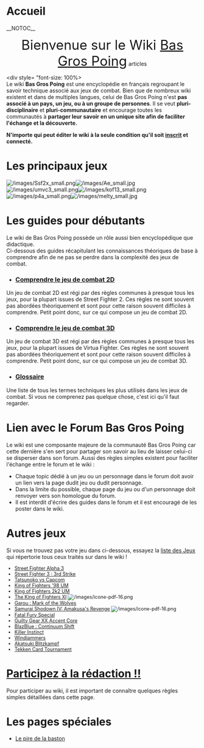 # Accueil

\_\_NOTOC\_\_

<center>

<span style="font-size: 2.5em;">Bienvenue sur le Wiki [Bas Gros
Poing](http://basgrospoing.fr/)</span> [](Special:Statistics "wikilink")
articles

</center>

\<div style= "font-size: 100%\>  
Le wiki <b>Bas Gros Poing</b> est une encyclopédie en français
regroupant le savoir technique associé aux jeux de combat. Bien que de
nombreux wiki existent et dans de multiples langues, celui de Bas Gros
Poing n'est <b>pas associé à un pays, un jeu, ou à un groupe de
personnes</b>. Il se veut <b>pluri-disciplinaire</b> et
<b>pluri-communautaire</b> et encourage toutes les communautés à
<b>partager leur savoir en un unique site afin de faciliter l'échange et
la découverte.</b>  
  
<b>N'importe qui peut éditer le wiki à la seule condition qu'il soit
[inscrit](Special:Userlogin "wikilink") et connecté.</b>  
  

</div>

# Les principaux jeux

![](/images/Ssf2x_small.png "/images/Ssf2x_small.png")![](/images/Ae_small.jpg "/images/Ae_small.jpg")![](/images/umvc3_small.png "/images/umvc3_small.png")![](/images/kof13_small.png "/images/kof13_small.png")![](/images/p4a_small.png "/images/p4a_small.png")![](/images/melty_small.jpg "/images/melty_small.jpg")

# Les guides pour débutants

Le wiki de Bas Gros Poing possède un rôle aussi bien encyclopédique que
didactique.  
Ci-dessous des guides récapitulant les connaissances théoriques de base
à comprendre afin de ne pas se perdre dans la complexité des jeux de
combat.  

- <h3>

  [Comprendre le jeu de combat
  2D](Comprendre_le_jeu_de_combat_2D "wikilink")

  </h3>

Un jeu de combat 2D est régi par des règles communes à presque tous les
jeux, pour la plupart issues de Street Fighter 2. Ces règles ne sont
souvent pas abordées théoriquement et sont pour cette raison souvent
difficiles à comprendre. Petit point donc, sur ce qui compose un jeu de
combat 2D.

- <h3>

  [Comprendre le jeu de combat
  3D](Comprendre_le_jeu_de_combat_3D "wikilink")

  </h3>

Un jeu de combat 3D est régi par des règles communes à presque tous les
jeux, pour la plupart issues de Virtua Fighter. Ces règles ne sont
souvent pas abordées théoriquement et sont pour cette raison souvent
difficiles à comprendre. Petit point donc, sur ce qui compose un jeu de
combat 3D.

- <h3>

  [Glossaire](Glossaire "wikilink")

  </h3>

Une liste de tous les termes techniques les plus utilisés dans les jeux
de combat. Si vous ne comprenez pas quelque chose, c'est ici qu'il faut
regarder.

# Lien avec le Forum Bas Gros Poing

Le wiki est une composante majeure de la communauté Bas Gros Poing car
cette dernière s'en sert pour partager son savoir au lieu de laisser
celui-ci se disperser dans son forum. Aussi des règles simples existent
pour faciliter l'échange entre le forum et le wiki :

- Chaque topic dédié à un jeu ou un personnage dans le forum doit avoir
  un lien vers la page dudit jeu ou dudit personnage.
- Dans la limite du possible, chaque page du jeu ou d'un personnage doit
  renvoyer vers son homologue du forum.
- Il est interdit d'écrire des guides dans le forum et il est encouragé
  de les poster dans le wiki.

# Autres jeux

Si vous ne trouvez pas votre jeu dans ci-dessous, essayez la [liste des
Jeux](liste_des_Jeux "wikilink") qui répertorie tous ceux traités sur
dans le wiki !

<div style="font-size: 90%;">

- [Street Fighter Alpha 3](Street_Fighter_Alpha_3 "wikilink")
- [Street Fighter 3 : 3rd
  Strike](Street_Fighter_3:_3rd_Strike "wikilink")
- [Tatsunoko vs Capcom](Tatsunoko_vs_Capcom "wikilink")
- [King of Fighters '98
  UM](The_King_of_Fighters_'98:_Unlimited_Match "wikilink")
- [King of Fighters 2k2
  UM](The_King_of_Fighters_2k2:_Unlimited_Match "wikilink")
- [The King of Fighters XI](kofxi "wikilink")
  ![](/images/icone-pdf-16.png "/images/icone-pdf-16.png")
- [Garou : Mark of the Wolves](Garou_:_Mark_of_the_Wolves "wikilink")
- [Samurai Shodown IV: Amakusa's Revenge](ss4 "wikilink")
  ![](/images/icone-pdf-16.png "/images/icone-pdf-16.png")
- [Fatal Fury Special](Fatal_Fury_Special "wikilink")
- [Guilty Gear XX Accent Core](Guilty_Gear_XX_Accent_Core "wikilink")
- [BlazBlue : Continuum Shift](BlazBlue_:_Continuum_Shift "wikilink")
- [Killer Instinct](Killer_Instinct "wikilink")
- [Windjammers](Windjammers "wikilink")
- [Akatsuki Blitzkampf](Akatsuki_Blitzkampf "wikilink")
- [Tekken Card Tournament](Tekken_Card_Tournament "wikilink")

</div>

# [Participez à la rédaction !!](Comment_contribuer_? "wikilink")

Pour participer au wiki, il est important de connaître quelques règles
simples détaillées dans cette page.

# Les pages spéciales

- [Le pire de la baston](Le_pire_de_la_baston "wikilink")
